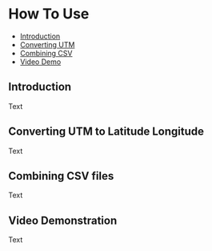 # How To Use

- [Introduction](#introduction)
- [Converting UTM](#converting-utm-to-latitude-longitude)
- [Combining CSV](#combining-csv-files)
- [Video Demo](#video-demo)

## Introduction

Text

## Converting UTM to Latitude Longitude

Text

## Combining CSV files

Text

## Video Demonstration

Text
